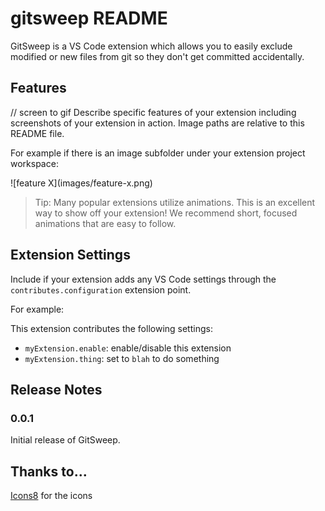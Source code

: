 # gitsweep README

GitSweep is a VS Code extension which allows you to easily exclude modified or new files from git so they don't get committed accidentally. 

## Features


// screen to gif
Describe specific features of your extension including screenshots of your extension in action. Image paths are relative to this README file.

For example if there is an image subfolder under your extension project workspace:

\!\[feature X\]\(images/feature-x.png\)

> Tip: Many popular extensions utilize animations. This is an excellent way to show off your extension! We recommend short, focused animations that are easy to follow.


## Extension Settings

Include if your extension adds any VS Code settings through the `contributes.configuration` extension point.

For example:

This extension contributes the following settings:

* `myExtension.enable`: enable/disable this extension
* `myExtension.thing`: set to `blah` to do something

<!-- ## Known Issues

Calling out known issues can help limit users opening duplicate issues against your extension. -->

## Release Notes

### 0.0.1

Initial release of GitSweep.

## Thanks to...
[Icons8](https://icons8.com) for the icons